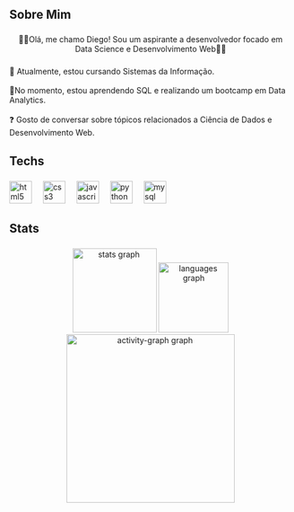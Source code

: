 <h2 align="left">Sobre Mim</h2>

###

<p align="center">👨‍💻Olá, me chamo Diego! Sou um aspirante a desenvolvedor focado em Data Science e Desenvolvimento Web👨‍💻</p>

###

<p align="left">🔭 Atualmente, estou cursando Sistemas da Informação.<br><br>🌱No momento, estou aprendendo SQL e realizando um bootcamp em Data Analytics.<br><br>❓ Gosto de conversar sobre tópicos relacionados a Ciência de Dados e Desenvolvimento Web.</p>

###

<h2 align="left">Techs</h2>

###

<div align="left">
  <img src="https://cdn.jsdelivr.net/gh/devicons/devicon/icons/html5/html5-original.svg" height="40" alt="html5 logo"  />
  <img width="12" />
  <img src="https://cdn.jsdelivr.net/gh/devicons/devicon/icons/css3/css3-original.svg" height="40" alt="css3 logo"  />
  <img width="12" />
  <img src="https://cdn.jsdelivr.net/gh/devicons/devicon/icons/javascript/javascript-original.svg" height="40" alt="javascript logo"  />
  <img width="12" />
  <img src="https://cdn.jsdelivr.net/gh/devicons/devicon/icons/python/python-original.svg" height="40" alt="python logo"  />
  <img width="12" />
  <img src="https://cdn.jsdelivr.net/gh/devicons/devicon/icons/mysql/mysql-original.svg" height="40" alt="mysql logo"  />
</div>

###

<h2 align="left">Stats</h2>

###

<div align="center">
  <img src="https://github-readme-stats.vercel.app/api?username=diegovanns&hide_title=false&hide_rank=false&show_icons=true&include_all_commits=true&count_private=true&disable_animations=false&theme=radical&locale=pt-br&hide_border=false&order=1" height="150" alt="stats graph"  />
  <img src="https://github-readme-stats.vercel.app/api/top-langs?username=diegovanns&locale=pt-br&hide_title=false&layout=compact&card_width=320&langs_count=5&theme=radical&hide_border=false&order=2" height="125" alt="languages graph"  />
  <img src="https://github-readme-activity-graph.vercel.app/graph?username=diegovanns&radius=16&theme=redical&area=true&order=5" height="300" alt="activity-graph graph"  />
</div>
